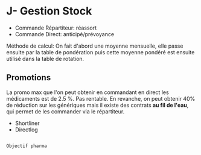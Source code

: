 # J- Gestion Stock

- Commande Répartiteur: réassort
- Commande Direct: anticipé/prévoyance

Méthode de calcul: On fait d'abord une moyenne mensuelle, elle passe ensuite par la table de pondération puis cette moyenne pondéré est ensuite utilisé dans la table de rotation.

## Promotions

La promo max que l'on peut obtenir en commandant en direct les médicaments est de 2.5 %. Pas rentable. En revanche, on peut obtenir 40% de réduction sur les génériques mais il existe des contrats **au fil de l'eau**, qui permet de les commander via le répartiteur.

- Shortliner
- Directlog

```{note}

Objectif pharma

```

